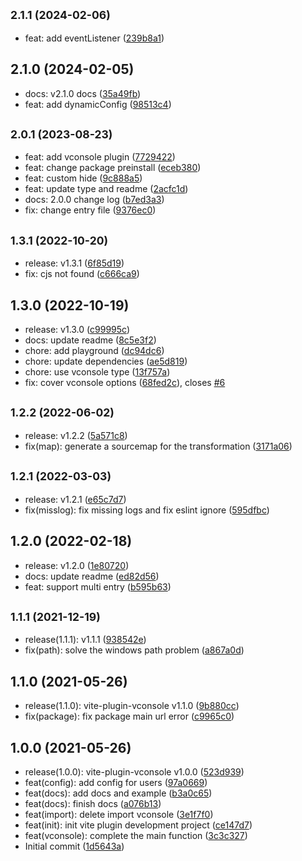 ## <small>2.1.1 (2024-02-06)</small>

* feat: add eventListener ([239b8a1](https://github.com/vadxq/vite-plugin-vconsole/commit/239b8a1))



## 2.1.0 (2024-02-05)

* docs: v2.1.0 docs ([35a49fb](https://github.com/vadxq/vite-plugin-vconsole/commit/35a49fb))
* feat: add dynamicConfig ([98513c4](https://github.com/vadxq/vite-plugin-vconsole/commit/98513c4))



## <small>2.0.1 (2023-08-23)</small>

* feat: add vconsole plugin ([7729422](https://github.com/vadxq/vite-plugin-vconsole/commit/7729422))
* feat: change package preinstall ([eceb380](https://github.com/vadxq/vite-plugin-vconsole/commit/eceb380))
* feat: custom hide ([9c888a5](https://github.com/vadxq/vite-plugin-vconsole/commit/9c888a5))
* feat: update type and readme ([2acfc1d](https://github.com/vadxq/vite-plugin-vconsole/commit/2acfc1d))
* docs: 2.0.0 change log ([b7ed3a3](https://github.com/vadxq/vite-plugin-vconsole/commit/b7ed3a3))
* fix: change entry file ([9376ec0](https://github.com/vadxq/vite-plugin-vconsole/commit/9376ec0))



## <small>1.3.1 (2022-10-20)</small>

* release: v1.3.1 ([6f85d19](https://github.com/vadxq/vite-plugin-vconsole/commit/6f85d19))
* fix: cjs not found ([c666ca9](https://github.com/vadxq/vite-plugin-vconsole/commit/c666ca9))



## 1.3.0 (2022-10-19)

* release: v1.3.0 ([c99995c](https://github.com/vadxq/vite-plugin-vconsole/commit/c99995c))
* docs: update readme ([8c5e3f2](https://github.com/vadxq/vite-plugin-vconsole/commit/8c5e3f2))
* chore: add playground ([dc94dc6](https://github.com/vadxq/vite-plugin-vconsole/commit/dc94dc6))
* chore: update dependencies ([ae5d819](https://github.com/vadxq/vite-plugin-vconsole/commit/ae5d819))
* chore: use vconsole type ([13f757a](https://github.com/vadxq/vite-plugin-vconsole/commit/13f757a))
* fix: cover vconsole options ([68fed2c](https://github.com/vadxq/vite-plugin-vconsole/commit/68fed2c)), closes [#6](https://github.com/vadxq/vite-plugin-vconsole/issues/6)



## <small>1.2.2 (2022-06-02)</small>

* release: v1.2.2 ([5a571c8](https://github.com/vadxq/vite-plugin-vconsole/commit/5a571c8))
* fix(map): generate a sourcemap for the transformation ([3171a06](https://github.com/vadxq/vite-plugin-vconsole/commit/3171a06))



## <small>1.2.1 (2022-03-03)</small>

* release: v1.2.1 ([e65c7d7](https://github.com/vadxq/vite-plugin-vconsole/commit/e65c7d7))
* fix(misslog): fix missing logs and fix eslint ignore ([595dfbc](https://github.com/vadxq/vite-plugin-vconsole/commit/595dfbc))



## 1.2.0 (2022-02-18)

* release: v1.2.0 ([1e80720](https://github.com/vadxq/vite-plugin-vconsole/commit/1e80720))
* docs: update readme ([ed82d56](https://github.com/vadxq/vite-plugin-vconsole/commit/ed82d56))
* feat: support multi entry ([b595b63](https://github.com/vadxq/vite-plugin-vconsole/commit/b595b63))



## <small>1.1.1 (2021-12-19)</small>

* release(1.1.1): v1.1.1 ([938542e](https://github.com/vadxq/vite-plugin-vconsole/commit/938542e))
* fix(path): solve the windows path problem ([a867a0d](https://github.com/vadxq/vite-plugin-vconsole/commit/a867a0d))



## 1.1.0 (2021-05-26)

* release(1.1.0): vite-plugin-vconsole v1.1.0 ([9b880cc](https://github.com/vadxq/vite-plugin-vconsole/commit/9b880cc))
* fix(package): fix package main url error ([c9965c0](https://github.com/vadxq/vite-plugin-vconsole/commit/c9965c0))



## 1.0.0 (2021-05-26)

* release(1.0.0): vite-plugin-vconsole v1.0.0 ([523d939](https://github.com/vadxq/vite-plugin-vconsole/commit/523d939))
* feat(config): add config for users ([97a0669](https://github.com/vadxq/vite-plugin-vconsole/commit/97a0669))
* feat(docs): add docs and example ([b3a0c65](https://github.com/vadxq/vite-plugin-vconsole/commit/b3a0c65))
* feat(docs): finish docs ([a076b13](https://github.com/vadxq/vite-plugin-vconsole/commit/a076b13))
* feat(import): delete import vconsole ([3e1f7f0](https://github.com/vadxq/vite-plugin-vconsole/commit/3e1f7f0))
* feat(init): init vite plugin development project ([ce147d7](https://github.com/vadxq/vite-plugin-vconsole/commit/ce147d7))
* feat(vconsole): complete the main function ([3c3c327](https://github.com/vadxq/vite-plugin-vconsole/commit/3c3c327))
* Initial commit ([1d5643a](https://github.com/vadxq/vite-plugin-vconsole/commit/1d5643a))



